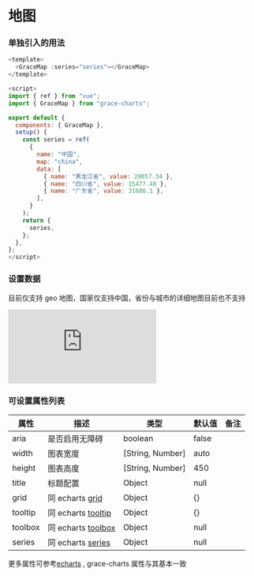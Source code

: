 # 地图

### 单独引入的用法

```js
<template>
  <GraceMap :series="series"></GraceMap>
</template>

<script>
import { ref } from "vue";
import { GraceMap } from "grace-charts";

export default {
  components: { GraceMap },
  setup() {
    const series = ref(
      {
        name: "中国",
        map: "china",
        data: [
          { name: "黑龙江省", value: 20057.34 },
          { name: "四川省", value: 15477.48 },
          { name: "广东省", value: 31686.1 },
        ],
      }
    );
    return {
      series,
    };
  },
};
</script>

```

### 设置数据

目前仅支持 geo 地图，国家仅支持中国，省份与城市的详细地图目前也不支持

<iframe scrolling="no" title="grace-parallel-01" src="https://codepen.io/nowords/embed/mdxyWzM?default-tab=js%2Cresult&theme-id=light" frameborder="no" loading="lazy" allowtransparency="true" allowfullscreen="true" class="code-iframe">
  See the Pen <a href="https://codepen.io/nowords/pen/mdxyWzM">
  grace-parallel-01</a> by nowords (<a href="https://codepen.io/nowords">@nowords</a>)
  on <a href="https://codepen.io">CodePen</a>.
</iframe>

### 可设置属性列表

| 属性    | 描述                                                                    | 类型             | 默认值 | 备注 |
| ------- | ----------------------------------------------------------------------- | ---------------- | ------ | ---- |
| aria    | 是否启用无障碍                                                          | boolean          | false  |      |
| width   | 图表宽度                                                                | [String, Number] | auto   |      |
| height  | 图表高度                                                                | [String, Number] | 450    |      |
| title   | 标题配置                                                                | Object           | null   |      |
| grid    | 同 echarts [grid](https://echarts.apache.org/zh/option.html#grid)       | Object           | {}     |      |
| tooltip | 同 echarts [tooltip](https://echarts.apache.org/zh/option.html#tooltip) | Object           | {}     |      |
| toolbox | 同 echarts [toolbox](https://echarts.apache.org/zh/option.html#toolbox) | Object           | null   |      |
| series  | 同 echarts [series](https://echarts.apache.org/zh/option.html#series)   | Object           | null   |      |

更多属性可参考[echarts](https://echarts.apache.org/zh/option.html#title) , grace-charts 属性与其基本一致
